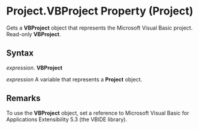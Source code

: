 
# Project.VBProject Property (Project)

Gets a  **VBProject** object that represents the Microsoft Visual Basic project. Read-only **VBProject**.


## Syntax

 _expression_. **VBProject**

 _expression_ A variable that represents a **Project** object.


## Remarks

To use the  **VBProject** object, set a reference to Microsoft Visual Basic for Applications Extensibility 5.3 (the VBIDE library).

